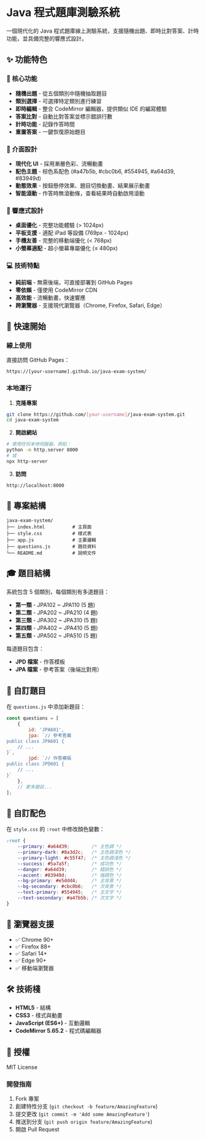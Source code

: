 # Java 程式題庫測驗系統

一個現代化的 Java 程式題庫線上測驗系統，支援隨機出題、即時比對答案、計時功能，並具備完整的響應式設計。

## ✨ 功能特色

### 🎯 核心功能
- **隨機出題** - 從五個類別中隨機抽取題目
- **類別選擇** - 可選擇特定類別進行練習
- **即時編輯** - 整合 CodeMirror 編輯器，提供類似 IDE 的編寫體驗
- **答案比對** - 自動比對答案並標示錯誤行數
- **計時功能** - 記錄作答時間
- **重置答案** - 一鍵恢復原始題目

### 🎨 介面設計
- **現代化 UI** - 採用漸層色彩、流暢動畫
- **配色主題** - 棕色系配色 (#a47b5b, #cbc0b6, #554945, #a64d39, #83949d)
- **動態效果** - 按鈕懸停效果、題目切換動畫、結果展示動畫
- **智能滾動** - 作答時無滾動條，查看結果時自動啟用滾動

### 📱 響應式設計
- **桌面優化** - 完整功能體驗 (> 1024px)
- **平板支援** - 適配 iPad 等設備 (769px - 1024px)
- **手機友善** - 完整的移動端優化 (< 768px)
- **小螢幕適配** - 超小螢幕專屬優化 (≤ 480px)

### 💻 技術特點
- **純前端** - 無需後端，可直接部署到 GitHub Pages
- **零依賴** - 僅使用 CodeMirror CDN
- **高效能** - 流暢動畫，快速響應
- **跨瀏覽器** - 支援現代瀏覽器（Chrome, Firefox, Safari, Edge）

## 🚀 快速開始

### 線上使用
直接訪問 GitHub Pages：
```
https://[your-username].github.io/java-exam-system/
```

### 本地運行

1. **克隆專案**
```bash
git clone https://github.com/[your-username]/java-exam-system.git
cd java-exam-system
```

2. **開啟網站**
```bash
# 使用任何本地伺服器，例如：
python -m http.server 8000
# 或
npx http-server
```

3. **訪問**
```
http://localhost:8000
```

## 📁 專案結構

```
java-exam-system/
├── index.html          # 主頁面
├── style.css           # 樣式表
├── app.js              # 主要邏輯
├── questions.js        # 題目資料
└── README.md           # 說明文件
```

## 🎓 題目結構

系統包含 5 個類別，每個類別有多道題目：

- **第一類** - JPA102 ~ JPA110 (5 題)
- **第二類** - JPA202 ~ JPA210 (4 題)
- **第三類** - JPA302 ~ JPA310 (5 題)
- **第四類** - JPA402 ~ JPA410 (5 題)
- **第五類** - JPA502 ~ JPA510 (5 題)

每道題目包含：
- **JPD 檔案** - 作答模板
- **JPA 檔案** - 參考答案（後端比對用）

## 🔧 自訂題目

在 `questions.js` 中添加新題目：

```javascript
const questions = [
    {
        id: 'JPA601',
        jpa: `// 參考答案
public class JPA601 {
    // ...
}`,
        jpd: `// 作答模板
public class JPD601 {
    // ...
}`
    },
    // 更多題目...
];
```

## 🎨 自訂配色

在 `style.css` 的 `:root` 中修改顏色變數：

```css
:root {
    --primary: #a64d39;        /* 主色調 */
    --primary-dark: #8a3d2c;   /* 主色調深色 */
    --primary-light: #c55f47;  /* 主色調淺色 */
    --success: #5a7a5f;        /* 成功色 */
    --danger: #a64d39;         /* 錯誤色 */
    --accent: #83949d;         /* 強調色 */
    --bg-primary: #e5ddd4;     /* 主背景 */
    --bg-secondary: #cbc0b6;   /* 次背景 */
    --text-primary: #554945;   /* 主文字 */
    --text-secondary: #a47b5b; /* 次文字 */
}
```

## 📱 瀏覽器支援

- ✅ Chrome 90+
- ✅ Firefox 88+
- ✅ Safari 14+
- ✅ Edge 90+
- ✅ 移動端瀏覽器

## 🛠️ 技術棧

- **HTML5** - 結構
- **CSS3** - 樣式與動畫
- **JavaScript (ES6+)** - 互動邏輯
- **CodeMirror 5.65.2** - 程式碼編輯器

## 📄 授權

MIT License

### 開發指南

1. Fork 專案
2. 創建特性分支 (`git checkout -b feature/AmazingFeature`)
3. 提交更改 (`git commit -m 'Add some AmazingFeature'`)
4. 推送到分支 (`git push origin feature/AmazingFeature`)
5. 開啟 Pull Request